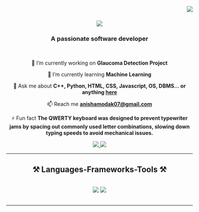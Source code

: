 <img align="right" src="https://visitor-badge.laobi.icu/badge?page_id=anisha0711.anisha0711" />

<h1 align="center">
    <img src="https://readme-typing-svg.herokuapp.com/?font=Righteous&size=35&center=true&vCenter=true&width=500&height=70&duration=4000&lines=Hi+There!+👋;+I'm+Anisha+Modak;" />
</h1>

<h3 align="center">A passionate software developer</h3>

<br/>

<div align="center">
 
 🔭 I’m currently working on **Glaucoma Detection Project**
 
 🌱 I’m currently learning **Machine Learning**

💬 Ask me about **C++, Python, HTML, CSS, Javascript, OS, DBMS... or anything [here](https://github.com/anisha0711/)**

📫 Reach me **anishamodak07@gmail.com**

⚡ Fun fact **The QWERTY keyboard was designed to prevent typewriter jams by spacing out commonly used letter combinations, slowing down typing speeds to avoid mechanical issues.**

 </div>
 
<div align="center"> 
  <a href="mailto:anishamodak07@gmail.com">
    <img src="https://img.shields.io/badge/Gmail-333333?style=for-the-badge&logo=gmail&logoColor=red" />
  </a>
  <a href="https://www.linkedin.com/in/anisha-modak-aa449a212/" target="_blank">
    <img src="https://img.shields.io/badge/LinkedIn-0077B5?style=for-the-badge&logo=linkedin&logoColor=white" target="_blank" />
  </a>
</div>

 <hr/>
 
<h2 align="center">⚒️ Languages-Frameworks-Tools ⚒️</h2>
<br/>
<div align="center">
    <img src="https://skillicons.dev/icons?i=react,bootstrap,html,css,vscode,github,tailwind,git,googlecloud" />
    <img src="https://skillicons.dev/icons?i=nodejs,python,javascript,express,firebase,mongodb,c,python,mysql" /><br>
</div>

<br/>
<hr/>
